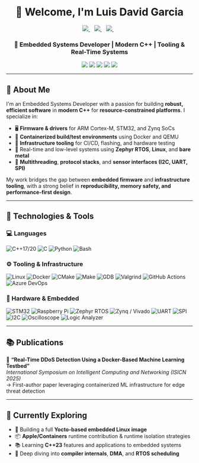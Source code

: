 <h1 align="center">👋 Welcome, I'm Luis David Garcia</h1>
<p align="center">
  <a href="https://www.linkedin.com/in/luisgd/">
    <img src="https://img.shields.io/badge/linkedin-%230077B5.svg?&style=for-the-badge&logo=linkedin&logoColor=white" />
  </a>&nbsp;&nbsp;
  <a href="https://www.youtube.com/@DonLDG/">
    <img src="https://img.shields.io/badge/YouTube-FF0000?style=for-the-badge&logo=youtube&logoColor=white" />
  </a>&nbsp;&nbsp;
  <a href="mailto:luisdgarcia.mi@gmail.com">
    <img src="https://img.shields.io/badge/Email-D14836.svg?&style=for-the-badge&logo=gmail&logoColor=white">
  </a>&nbsp;&nbsp;
</p>

<h3 align="center">🚀 Embedded Systems Developer | Modern C++ | Tooling & Real-Time Systems</h3>

<p align="center">
  <img src="https://img.shields.io/badge/C++17%2F20-00599C?logo=c%2B%2B&logoColor=white" />
  <img src="https://img.shields.io/badge/Zephyr-RTOS-purple?logo=linux" />
  <img src="https://img.shields.io/badge/Embedded%20Linux-ARM-blue?logo=linux" />
  <img src="https://img.shields.io/badge/Docker-Automation-blue?logo=docker&logoColor=blue" />
  <img src="https://img.shields.io/badge/Python-Scripting-3776AB?logo=python&logoColor=yellow" />
</p>


---

## 🧠 About Me

I'm an Embedded Systems Developer with a passion for building **robust, efficient software** in **modern C++** for **resource-constrained platforms**. I specialize in:

- 🖥️ **Firmware & drivers** for ARM Cortex-M, STM32, and Zynq SoCs
- 🧪 **Containerized build/test environments** using Docker and QEMU
- 🧰 **Infrastructure tooling** for CI/CD, flashing, and hardware testing
- 🔧 Real-time and low-level systems using **Zephyr RTOS**, **Linux**, and **bare metal**
- 🧵 **Multithreading**, **protocol stacks**, and **sensor interfaces (I2C, UART, SPI)**

My work bridges the gap between **embedded firmware** and **infrastructure tooling**, with a strong belief in **reproducibility, memory safety, and performance-first design**.

---

## 🔨 Technologies & Tools

### 💻 Languages

![C++17/20](https://img.shields.io/badge/C++17%2F20-00599C?logo=c%2B%2B&logoColor=white&style=for-the-badge)
![C](https://img.shields.io/badge/C-blue?logo=c&logoColor=white&style=for-the-badge)
![Python](https://img.shields.io/badge/Python-3776AB?logo=python&logoColor=white&style=for-the-badge)
![Bash](https://img.shields.io/badge/Bash-4EAA25?logo=gnubash&logoColor=white&style=for-the-badge)

### ⚙️ Tooling & Infrastructure

![Linux](https://img.shields.io/badge/Linux-455A64?logo=linux&logoColor=white&style=for-the-badge)
![Docker](https://img.shields.io/badge/Docker-2496ED?logo=docker&logoColor=white&style=for-the-badge)
![CMake](https://img.shields.io/badge/CMake-064F8C?logo=cmake&logoColor=white&style=for-the-badge)
![Make](https://img.shields.io/badge/Makefile-darkgreen?logo=gnu&logoColor=white&style=for-the-badge)
![GDB](https://img.shields.io/badge/GDB-lightgrey?logo=gnu&logoColor=white&style=for-the-badge)
![Valgrind](https://img.shields.io/badge/Valgrind-6F42C1?style=for-the-badge)
![GitHub Actions](https://img.shields.io/badge/GitHub%20Actions-2088FF?logo=githubactions&logoColor=white&style=for-the-badge)
![Azure DevOps](https://img.shields.io/badge/Azure%20DevOps-0078D7?logo=azuredevops&logoColor=white&style=for-the-badge)

### 🔧 Hardware & Embedded

![STM32](https://img.shields.io/badge/STM32-03234B?logo=stmicroelectronics&logoColor=white&style=for-the-badge)
![Raspberry Pi](https://img.shields.io/badge/Raspberry%20Pi-C51A4A?logo=raspberrypi&logoColor=white&style=for-the-badge)
![Zephyr RTOS](https://img.shields.io/badge/Zephyr%20RTOS-8253c1?logo=zephyrproject&logoColor=white&style=for-the-badge)
![Zynq / Vivado](https://img.shields.io/badge/Zynq%20%7C%20Vivado-ED1C24?logo=amd&logoColor=white&style=for-the-badge&logoSize=auto)
![UART](https://img.shields.io/badge/UART-607D8B?style=for-the-badge)
![SPI](https://img.shields.io/badge/SPI-607D8B?style=for-the-badge)
![I2C](https://img.shields.io/badge/I2C-607D8B?style=for-the-badge)
![Oscilloscope](https://img.shields.io/badge/Oscilloscope-607D8B?style=for-the-badge)
![Logic Analyzer](https://img.shields.io/badge/Logic%20Analyzer-607D8B?style=for-the-badge)

---

## 📚 Publications

📄 **“Real-Time DDoS Detection Using a Docker-Based Machine Learning Testbed”**  
_International Symposium on Intelligent Computing and Networking (ISICN 2025)_  
→ First-author paper leveraging containerized ML infrastructure for edge threat detection

---

## 🌱 Currently Exploring

- 🔧 Building a full **Yocto-based embedded Linux image**
- 📦 **Apple/Containers** runtime contribution & runtime isolation strategies
- 📚 Learning **C++23** features and applications to embedded systems 
- 📘 Deep diving into **compiler internals**, **DMA**, and **RTOS scheduling**
